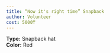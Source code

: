 ```yaml
---
title: “Now it's right time” Snapback
author: Volunteer
cost: 5000₸
---
```

**Type:** Snapback hat  
**Color:** Red  